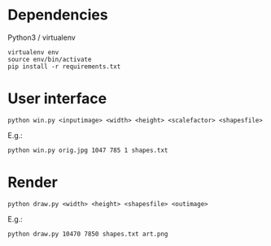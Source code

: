 Dependencies
============

Python3 / virtualenv

```
virtualenv env
source env/bin/activate
pip install -r requirements.txt
```


User interface
==============

```
python win.py <inputimage> <width> <height> <scalefactor> <shapesfile>
```

E.g.:

```
python win.py orig.jpg 1047 785 1 shapes.txt
```


Render
======

```
python draw.py <width> <height> <shapesfile> <outimage>
```

E.g.:

```
python draw.py 10470 7850 shapes.txt art.png
```

